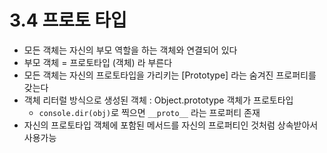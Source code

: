 # 3.4 프로토 타입
- 모든 객체는 자신의 부모 역할을 하는 객체와 연결되어 있다
- 부모 객체 = 프로토타입 (객체) 라 부른다
- 모든 객체는 자신의 프로토타입을 가리키는 [Prototype] 라는 숨겨진 프로퍼티를 갖는다
- 객체 리터럴 방식으로 생성된 객체 : Object.prototype 객체가 프로토타입
  - `console.dir(obj)`로 찍으면 `__proto__` 라는 프로퍼티 존재
- 자신의 프로토타입 객체에 포함된 메서드를 자신의 프로퍼티인 것처럼 상속받아서 사용가능